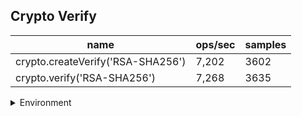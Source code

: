 ## Crypto Verify

|name|ops/sec|samples|
|-|-|-|
|crypto.createVerify('RSA-SHA256')|7,202|3602|
|crypto.verify('RSA-SHA256')|7,268|3635|


<details>
<summary>Environment</summary>

* __Machine:__ linux x64 | 4 vCPUs | 15.2GB Mem
* __Run:__ Mon May 13 2024 15:54:23 GMT+0000 (Coordinated Universal Time)
</details>

<!--
{"environment":{"platform":"linux","arch":"x64","cpus":4,"totalMemory":15.245216369628906},"benchmarks":[{"name":"crypto.createVerify('RSA-SHA256')","opsSec":7202.1350791426,"samples":3602},{"name":"crypto.verify('RSA-SHA256')","opsSec":7268.594079458875,"samples":3635}]}-->
